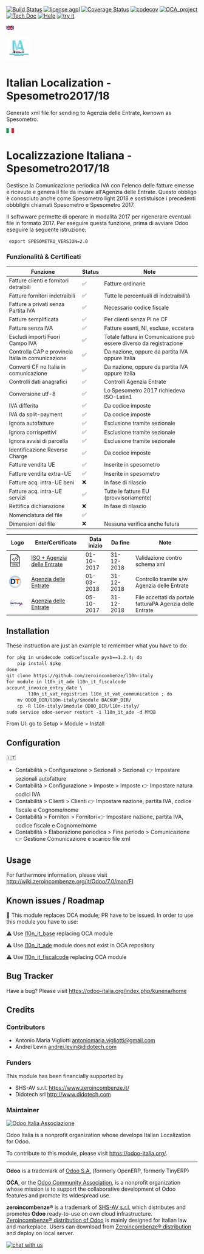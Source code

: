 [![Build Status](https://travis-ci.org/zeroincombenze/l10n-italy.svg?branch=7.0)](https://travis-ci.org/zeroincombenze/l10n-italy)
[![license agpl](https://img.shields.io/badge/licence-AGPL--3-blue.svg)](http://www.gnu.org/licenses/agpl-3.0.html)
[![Coverage Status](https://coveralls.io/repos/github/zeroincombenze/l10n-italy/badge.svg?branch=7.0)](https://coveralls.io/github/zeroincombenze/l10n-italy?branch=7.0)
[![codecov](https://codecov.io/gh/zeroincombenze/l10n-italy/branch/7.0/graph/badge.svg)](https://codecov.io/gh/zeroincombenze/l10n-italy/branch/7.0)
[![OCA_project](http://www.zeroincombenze.it/wp-content/uploads/ci-ct/prd/button-oca-7.svg)](https://github.com/OCA/l10n-italy/tree/7.0)
[![Tech Doc](http://www.zeroincombenze.it/wp-content/uploads/ci-ct/prd/button-docs-7.svg)](http://wiki.zeroincombenze.org/en/Odoo/7.0/dev)
[![Help](http://www.zeroincombenze.it/wp-content/uploads/ci-ct/prd/button-help-7.svg)](http://wiki.zeroincombenze.org/en/Odoo/7.0/man/FI)
[![try it](http://www.zeroincombenze.it/wp-content/uploads/ci-ct/prd/button-try-it-7.svg)](https://erp7.zeroincombenze.it)


[![en](https://github.com/zeroincombenze/grymb/blob/master/flags/en_US.png)](https://www.facebook.com/groups/openerp.italia/)

[![icon](static/src/img/icon.png)](https://travis-ci.org/zeroincombenze)

Italian Localization - Spesometro2017/18
========================================

Generate xml file for sending to Agenzia delle Entrate, kwnown as Spesometro.



[![it](https://github.com/zeroincombenze/grymb/blob/master/flags/it_IT.png)](https://www.facebook.com/groups/openerp.italia/)

Localizzazione Italiana - Spesometro2017/18
===========================================

Gestisce la Comunicazione periodica IVA con l'elenco delle fatture emesse e
ricevute e genera il file da inviare all'Agenzia delle Entrate.
Questo obbligo è conosciuto anche come Spesometro light 2018 e sostistuisce i
precedenti obbblighi chiamati Spesometro e Spesometro 2017.

Il softwware permette di operare in modalità 2017 per rigenerare eventuali file
in formato 2017. Per eseguire questa funzione, prima di avviare Odoo eseguire
la seguente istruzione:

     export SPESOMETRO_VERSION=2.0


### Funzionalità & Certificati

Funzione | Status | Note
--- | --- | ---
Fatture clienti e fornitori detraibili | :white_check_mark: | Fatture ordinarie
Fatture fornitori indetraibili | :white_check_mark: | Tutte le percentuali di indetraibilità
Fatture a privati senza Partita IVA| :white_check_mark: | Necessario codice fiscale
Fatture semplificata | :white_check_mark: | Per clienti senza PI ne CF
Fatture senza IVA | :white_check_mark: | Fatture esenti, NI, escluse, eccetera
Escludi importi Fuori Campo IVA | :white_check_mark: | Totale fattura in Comunicazione può essere diverso da registrazione
Controlla CAP e provincia Italia in comunicazione | :white_check_mark: | Da nazione, oppure da partita IVA oppure Italia
Converti CF no Italia in comunicazione | :white_check_mark: | Da nazione, oppure da partita IVA oppure Italia
Controlli dati anagrafici | :white_check_mark: | Controlli Agenzia Entrate
Conversione utf-8 | :white_check_mark: | Lo Spesometro 2017 richiedeva ISO-Latin1
IVA differita | :white_check_mark: | Da codice imposte
IVA da split-payment | :white_check_mark: | Da codice imposte
Ignora autofatture | :white_check_mark: | Esclusione tramite sezionale
Ignora corrispettivi | :white_check_mark: | Esclusione tramite sezionale
Ignora avvisi di parcella | :white_check_mark: | Esclusione tramite sezionale
Identificazione Reverse Charge | :white_check_mark: | Da codice imposte
Fatture vendita UE | :white_check_mark: | Inserite in spesometro
Fatture vendita extra-UE | :white_check_mark: | Inserite in spesometro
Fatture acq. intra-UE beni | :x: | In fase di rilascio
Fatture acq. intra-UE servizi | :white_check_mark: | Tutte le fatture EU (provvisoriamente)
Rettifica dichiarazione | :x: | In fase di rilascio
Nomenclatura del file | :white_check_mark: |
Dimensioni del file | :x: | Nessuna verifica anche futura

Logo | Ente/Certificato | Data inizio | Da fine | Note
--- | --- | --- | --- | ---
[![xml_schema](https://github.com/zeroincombenze/grymb/blob/master/certificates/iso/icons/xml-schema.png)](https://github.com/zeroincombenze/grymb/blob/master/certificates/iso/scope/xml-schema.md) | [ISO + Agenzia delle Entrate](http://www.agenziaentrate.gov.it/wps/content/Nsilib/Nsi/Strumenti/Specifiche+tecniche/Specifiche+tecniche+comunicazioni/Fatture+e+corrispettivi+ST/) | 01-10-2017 | 31-12-2018 | Validazione contro schema xml
[![DesktopTelematico](https://github.com/zeroincombenze/grymb/blob/master/certificates/ade/icons/DesktopTelematico.png)](https://github.com/zeroincombenze/grymb/blob/master/certificates/ade/scope/DesktopTelematico.md) | [Agenzia delle Entrate](http://www.agenziaentrate.gov.it/wps/content/nsilib/nsi/schede/comunicazioni/dati+fatture+%28c.d.+nuovo+spesometro%29/software+di+controllo+dati+fatture+%28c.d.+nuovo+spesometro%29) | 01-03-2018 | 31-12-2018 | Controllo tramite s/w Agenzia delle Entrate
[![xml_schema](https://github.com/zeroincombenze/grymb/blob/master/certificates/ade/icons/fatturapa.png)](https://github.com/zeroincombenze/grymb/blob/master/certificates/ade/scope/fatturapa.md) | [Agenzia delle Entrate](http://www.agenziaentrate.gov.it/wps/content/Nsilib/Nsi/Strumenti/Specifiche+tecniche/Specifiche+tecniche+comunicazioni/Fatture+e+corrispettivi+ST/) | 05-10-2017 | 31-12-2018 | File accettati da portale fatturaPA Agenzia delle Entrate


Installation
------------

These instruction are just an example to remember what you have to do:

    for pkg in unidecode codicefiscale pyxb==1.2.4; do 
        pip install $pkg
    done
    git clone https://github.com/zeroincombenze/l10n-italy
    for module in l10n_it_ade l10n_it_fiscalcode account_invoice_entry_date \
            l10n_it_vat_registries l10n_it_vat_communication ; do
        mv ODOO_DIR/l10n-italy/$module BACKUP_DIR/
        cp -R l10n-italy/$module ODOO_DIR/l10n-italy/
    sudo service odoo-server restart -i l10n_it_ade -d MYDB

From UI: go to Setup > Module > Install


Configuration
-------------

:it:

* Contabilità > Configurazione > Sezionali > Sezionali :point_right: Impostare sezionali autofatture
* Contabilità > Configurazione > Imposte > Imposte :point_right: Impostare natura codici IVA
* Contabilità > Clienti > Clienti :point_right: Impostare nazione, partita IVA, codice fiscale e Cognome/nome
* Contabilità > Fornitori > Fornitori :point_right: Impostare nazione, partita IVA, codice fiscale e Cognome/nome
* Contabilità > Elaborazione periodica > Fine periodo > Comunicazione :point_right: Gestione Comunicazione e scarico file xml


Usage
-----

For furthermore information, please visit http://wiki.zeroincombenze.org/it/Odoo/7.0/man/FI



Known issues / Roadmap
----------------------

:ticket: This module replaces OCA module; PR have to be issued.
In order to use this module you have to use:

:warning: Use [l10n_it_base](l10n_it_base/) replacing OCA module

:warning: Use [l10n_it_ade](l10n_it_ade/) module does not exist in OCA repository

:warning: Use [l10n_it_fiscalcode](l10n_it_fiscalcode/) replacing OCA module


Bug Tracker
-----------

Have a bug? Please visit https://odoo-italia.org/index.php/kunena/home


Credits
-------

### Contributors

* Antonio Maria Vigliotti <antoniomaria.vigliotti@gmail.com>
* Andrei Levin <andrei.levin@didotech.com>

### Funders

This module has been financially supported by

* SHS-AV s.r.l. <https://www.zeroincombenze.it/>
* Didotech srl <http://www.didotech.com>

### Maintainer

[![Odoo Italia Associazione](https://www.odoo-italia.org/images/Immagini/Odoo%20Italia%20-%20126x56.png)](https://odoo-italia.org)

Odoo Italia is a nonprofit organization whose develops Italian Localization for
Odoo.

To contribute to this module, please visit <https://odoo-italia.org/>.


[//]: # (copyright)

----

**Odoo** is a trademark of [Odoo S.A.](https://www.odoo.com/) (formerly OpenERP, formerly TinyERP)

**OCA**, or the [Odoo Community Association](http://odoo-community.org/), is a nonprofit organization whose
mission is to support the collaborative development of Odoo features and
promote its widespread use.

**zeroincombenze®** is a trademark of [SHS-AV s.r.l.](http://www.shs-av.com/)
which distributes and promotes **Odoo** ready-to-use on own cloud infrastructure.
[Zeroincombenze® distribution of Odoo](http://wiki.zeroincombenze.org/en/Odoo)
is mainly designed for Italian law and markeplace.
Users can download from [Zeroincombenze® distribution](https://github.com/zeroincombenze/OCB) and deploy on local server.

[//]: # (end copyright)

[//]: # (addons)

[//]: # (end addons)




[![chat with us](https://www.shs-av.com/wp-content/chat_with_us.gif)](https://tawk.to/85d4f6e06e68dd4e358797643fe5ee67540e408b)
